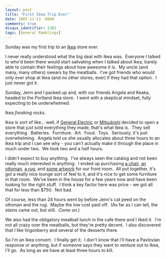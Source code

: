 ```yaml
---
layout: post
title: "First Ikea Trip Ever"
date: 2007-11-13 -0800
comments: true
disqus_identifier: 1302
tags: [General Ramblings]
---
```

Sunday was my first trip to an [Ikea](http://www.ikea.com) store ever.

I never really understood what the big deal with Ikea was.  Everyone I
talked to who'd been there would start salivating when I talked about
Ikea, barely able to contain their feelings about how awesome it is.  My
uncle (and many, many others) swears by the meatballs.  I've got friends
who would only ever shop at Ikea (and no other stores, ever) if they had
that option.  I just never got it.

Sunday, Jenn and I packed up and, with our friends Angela and Keaka,
headed to the Portland Ikea store.  I went with a skeptical mindset,
fully expecting to be underwhelmed.

Ikea *freaking rocks*.

Ikea is sort of like... well, if [General Electric](http://www.ge.com)
or [Mitsubishi](http://www.mitsubishi.com) decided to open a store that
just sold everything they made, that's what Ikea is.  They sell
everything.  Batteries.  Furniture.  Art.  Food.  Toys.  Seriously, it's
just overwhelming.  Angela told us she usually allocates about three
hours to an Ikea trip and I can see why - you can't actually make it
through the place in much under two.  We took two and a half hours.

I didn't expect to buy anything.  I've always seen the catalog and not
been really much interested in anything.  I ended up purchasing [a
chair](http://www.ikea.com/us/en/catalog/products/90106158), [an
ottoman](http://www.ikea.com/us/en/catalog/products/50106141), [a
rug](http://www.ikea.com/us/en/catalog/products/62757663), and [some
artwork](http://www.ikea.com/us/en/catalog/products/50126196) for our
front room.  All put together, it's got a really nice lounge sort of
feel to it, and it's nice to get some furniture in that room.  We've
been in the house for a few years now and have been looking for the
right stuff.  I think a key factor here was price - we got all that for
less than $750.  Not bad.

Of course, less than 24 hours went by before Jenn's cat peed on the
ottoman and the rug.  Maybe the low cost paid off.  (As far as I can
tell, the stains came out, but still.  *Come on.*)

We also had the obligatory meatball lunch in the cafe there and I liked
it.  I'm not all crazy over the meatballs, but they're pretty decent.  I
also discovered that I like lingonberry and several of the desserts
there.

So I'm an Ikea convert.  I finally get it.  I don't know that I'll
have a Pavlovian response or anything, but if someone says they want to
venture out to Ikea, I'll go.  As long as we have at least three hours
to kill.
